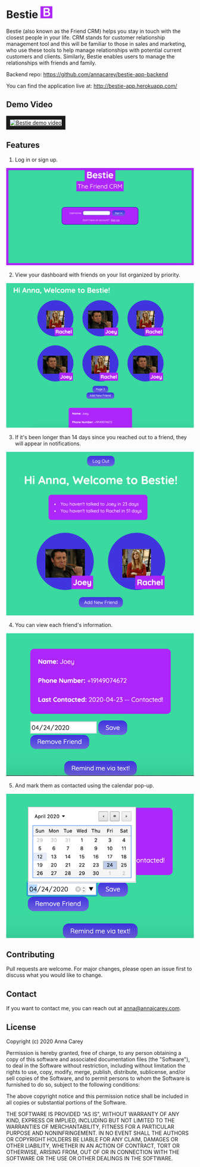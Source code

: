 # Bestie ![logo](images/icons/favicon-32x32.png "logo")

Bestie (also known as the Friend CRM) helps you stay in touch with the closest people in your life. CRM stands for customer relationship management tool and this will be familiar to those in sales and marketing, who use these tools to help manage relationships with potential current customers and clients. Similarly, Bestie enables users to manage the relationships with friends and family.

Backend repo: https://github.com/annacarey/bestie-app-backend

You can find the application live at: http://bestie-app.herokuapp.com/

## Demo Video

<a href="http://www.youtube.com/watch?feature=player_embedded&v=DqGg3ela93s
" target="_blank"><img src="http://img.youtube.com/vi/DqGg3ela93s/0.jpg" 
alt="Bestie demo video" width="240" height="180" border="10" /></a>

## Features

1. Log in or sign up.

![Homepage Screenshot](images/screenshots/Homepage.png "Homepage")

2. View your dashboard with friends on your list organized by priority.

![Dashboard](images/screenshots/Dashboard.png "Dashboard") 

3. If it's been longer than 14 days since you reached out to a friend, they will appear in notifications.

![Notifications](images/screenshots/Notifications.png "Notifications")

4. You can view each friend's information.

![Friend View](images/screenshots/Friend.png "Friend View")

5. And mark them as contacted using the calendar pop-up.

![Contact Feature](images/screenshots/Contact.png "Contact Feature")


## Contributing
Pull requests are welcome. For major changes, please open an issue first to discuss what you would like to change.

## Contact
If you want to contact me, you can reach out at anna@annajcarey.com.

## License

Copyright (c) 2020 Anna Carey

Permission is hereby granted, free of charge, to any person obtaining a copy
of this software and associated documentation files (the "Software"), to deal
in the Software without restriction, including without limitation the rights
to use, copy, modify, merge, publish, distribute, sublicense, and/or sell
copies of the Software, and to permit persons to whom the Software is
furnished to do so, subject to the following conditions:

The above copyright notice and this permission notice shall be included in all
copies or substantial portions of the Software.

THE SOFTWARE IS PROVIDED "AS IS", WITHOUT WARRANTY OF ANY KIND, EXPRESS OR
IMPLIED, INCLUDING BUT NOT LIMITED TO THE WARRANTIES OF MERCHANTABILITY,
FITNESS FOR A PARTICULAR PURPOSE AND NONINFRINGEMENT. IN NO EVENT SHALL THE
AUTHORS OR COPYRIGHT HOLDERS BE LIABLE FOR ANY CLAIM, DAMAGES OR OTHER
LIABILITY, WHETHER IN AN ACTION OF CONTRACT, TORT OR OTHERWISE, ARISING FROM,
OUT OF OR IN CONNECTION WITH THE SOFTWARE OR THE USE OR OTHER DEALINGS IN THE
SOFTWARE.
